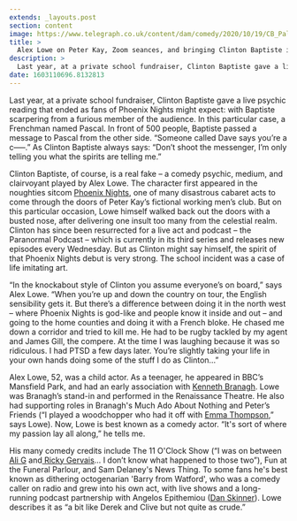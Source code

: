 ```yaml
--- 
extends: _layouts.post 
section: content 
image: https://www.telegraph.co.uk/content/dam/comedy/2020/10/19/CB_Palace-27-of-115_trans_NvBQzQNjv4BqqVzuuqpFlyLIwiB6NTmJwenX05w9mrBBQnEVoxRrvHM.jpg?impolicy=logo-overlay 
title: > 
  Alex Lowe on Peter Kay, Zoom seances, and bringing Clinton Baptiste into the podcast realm 
description: > 
  Last year, at a private school fundraiser, Clinton Baptiste gave a live psychic reading that ended as fans of Phoenix Nights might expect: with Baptiste scarpering from a furious member of the audience.The character first appeared in the noughties sitcom Phoenix Nights, one of many disastrous cabaret acts to come through the doors of Peter Kay’s fictional working men’s club.Clinton has since been resurrected for a live act and podcast – the Paranormal Podcast – which is currently in its third series and releases new episodes every Wednesday.But as Clinton might say himself, the spirit of that Phoenix Nights debut is very strong.“In the knockabout style of Clinton you assume everyone’s on board,” says Alex Lowe. 
date: 1603110696.8132813 
--- 
```

<div><p>Last year, at a<strong>&#160;</strong>private&#160;school fundraiser, Clinton Baptiste gave a live psychic reading that ended as fans of Phoenix Nights might expect: with Baptiste scarpering from a furious member of the audience. In this particular case, a Frenchman named Pascal. In front of 500 people, Baptiste passed a message to Pascal from the other side.&#160;&#8220;Someone called Dave says you&#8217;re a c&#8211;&#8211;&#8211;.&#8221; As Clinton Baptiste always says: &#8220;Don&#8217;t shoot the messenger, I&#8217;m only telling you what the spirits are telling me.&#8221;</p>
<p>Clinton Baptiste, of course, is a real&#160;fake&#160;&#8211; a comedy psychic, medium, and clairvoyant played by Alex Lowe. The character<strong>&#160;</strong>first appeared in the noughties sitcom <a href="https://www.telegraph.co.uk/tv/0/birth-brian-potter-peter-kay-made-phoenix-nights/">Phoenix Nights</a>, one of many disastrous cabaret acts to come through the doors of Peter Kay&#8217;s fictional working men&#8217;s club. But on this particular occasion, Lowe himself&#160;walked back out the doors with a busted nose, after delivering one insult too many from the celestial realm. Clinton has since been resurrected for a live act and podcast &#8211; the Paranormal Podcast &#8211; which is currently in its third series and releases new episodes every Wednesday. But as Clinton might say himself, the spirit of that Phoenix Nights debut is very strong.&#160;The school&#160;incident was a case of life imitating art.</p>
<p>&#8220;In the knockabout style of Clinton you assume everyone&#8217;s on board,&#8221; says Alex Lowe. &#8220;When you&#8217;re up and down the country on tour, the English sensibility gets it. But there&#8217;s a difference between doing it in the north west &#8211; where Phoenix Nights is god-like and people know it inside and out &#8211; and going to the home counties and doing it with a French bloke.&#160;He chased me down a corridor and tried to kill me. He had to be rugby tackled by my agent and James Gill, the compere. At the time I was laughing because it was so ridiculous. I had PTSD a few days later. You&#8217;re slightly taking your life in your own hands doing some&#160;of the stuff&#160;I do as Clinton&#8230;&#8221;</p>
<p>Alex Lowe, 52, was a child actor. As a teenager, he appeared in BBC&#8217;s Mansfield Park, and had an early association with <a href="https://www.telegraph.co.uk/films/0/kenneth-branagh-interview-true-would-have-balked-shakespeare/">Kenneth Branagh</a>. Lowe was Branagh&#8217;s stand-in and&#160;performed in the Renaissance Theatre. He also had supporting roles in Branagh's Much Ado About Nothing and Peter&#8217;s Friends (&#8220;I played a woodchopper who had it off with <a href="https://www.telegraph.co.uk/emma-thompson/">Emma Thompson</a>,&#8221; says Lowe).&#160;Now, Lowe is best known as a comedy actor. &#8220;It's sort of where my passion lay all along,&#8221;&#160;he tells me.&#160;</p>
<p>His many comedy credits&#160;include The 11 O'Clock Show&#160;(&#8220;I was on between <a href="https://www.telegraph.co.uk/films/2016/05/24/sacha-baron-cohen-best-jokes-and-lines/ali-g2/">Ali G</a> and<a href="https://www.telegraph.co.uk/ricky-gervais/"> Ricky Gervais</a>&#8230; I don&#8217;t know what happened to those two&#8221;), Fun at the Funeral Parlour, and Sam Delaney's News Thing. To some fans he's best known as dithering octogenarian 'Barry from Watford', who was a comedy caller on radio&#160;and grew into his own act, with live shows and a long-running podcast partnership with Angelos Epithemiou (<a href="http://-white-male-privilege-became-britains//">Dan Skinner</a>). Lowe describes it as &#8220;a bit like Derek and Clive but not quite as crude.&#8221;</p>
</div>